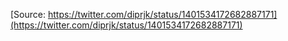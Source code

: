 [Source: https://twitter.com/diprjk/status/1401534172682887171](https://twitter.com/diprjk/status/1401534172682887171)